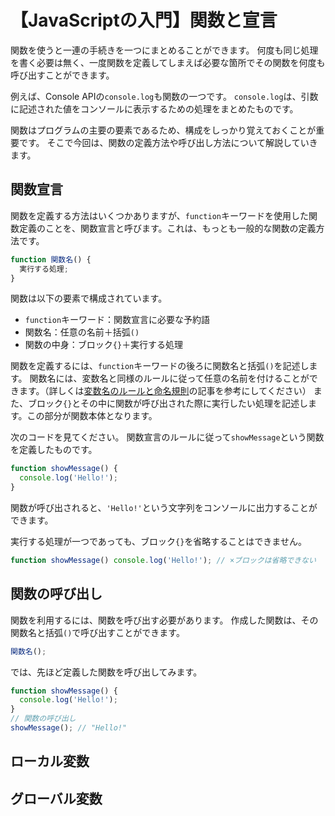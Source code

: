 # 【JavaScriptの入門】関数と宣言

関数を使うと一連の手続きを一つにまとめることができます。
何度も同じ処理を書く必要は無く、一度関数を定義してしまえば必要な箇所でその関数を何度も呼び出すことができます。

例えば、Console APIの```console.log```も関数の一つです。
```console.log```は、引数に記述された値をコンソールに表示するための処理をまとめたものです。

関数はプログラムの主要の要素であるため、構成をしっかり覚えておくことが重要です。
そこで今回は、関数の定義方法や呼び出し方法について解説していきます。

## 関数宣言
関数を定義する方法はいくつかありますが、```function```キーワードを使用した関数定義のことを、関数宣言と呼びます。これは、もっとも一般的な関数の定義方法です。

```javascript
function 関数名() {
  実行する処理;
}
```

関数は以下の要素で構成されています。
* ```function```キーワード：関数宣言に必要な予約語
* 関数名：任意の名前＋括弧```()```
* 関数の中身：ブロック```{}```＋実行する処理

関数を定義するには、```function```キーワードの後ろに関数名と括弧```()```を記述します。
関数名には、変数名と同様のルールに従って任意の名前を付けることができます。（詳しくは[変数名のルールと命名規則](https://tcd-theme.com/2022/02/javascript-variable-rule.html)の記事を参考にしてください）
また、ブロック```{}```とその中に関数が呼び出された際に実行したい処理を記述します。この部分が関数本体となります。

次のコードを見てください。
関数宣言のルールに従って```showMessage```という関数を定義したものです。
```javascript
function showMessage() {
  console.log('Hello!');
}
```
関数が呼び出されると、```'Hello!'```という文字列をコンソールに出力することができます。

実行する処理が一つであっても、ブロック```{}```を省略することはできません。
```javascript
function showMessage() console.log('Hello!'); // ×ブロックは省略できない
```
## 関数の呼び出し
関数を利用するには、関数を呼び出す必要があります。
作成した関数は、その関数名と括弧```()```で呼び出すことができます。
```javascript
関数名();
```

では、先ほど定義した関数を呼び出してみます。
```javascript
function showMessage() {
  console.log('Hello!');
}
// 関数の呼び出し
showMessage(); // "Hello!"
```

## ローカル変数

## グローバル変数